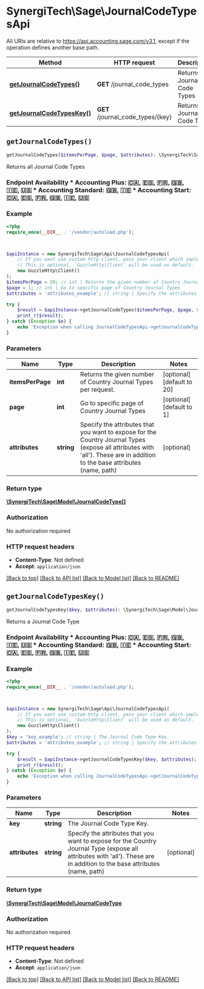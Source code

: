 # SynergiTech\Sage\JournalCodeTypesApi

All URIs are relative to https://api.accounting.sage.com/v3.1, except if the operation defines another base path.

| Method | HTTP request | Description |
| ------------- | ------------- | ------------- |
| [**getJournalCodeTypes()**](JournalCodeTypesApi.md#getJournalCodeTypes) | **GET** /journal_code_types | Returns all Journal Code Types |
| [**getJournalCodeTypesKey()**](JournalCodeTypesApi.md#getJournalCodeTypesKey) | **GET** /journal_code_types/{key} | Returns a Journal Code Type |


## `getJournalCodeTypes()`

```php
getJournalCodeTypes($itemsPerPage, $page, $attributes): \SynergiTech\Sage\Model\JournalCodeType[]
```

Returns all Journal Code Types

### Endpoint Availability  * Accounting Plus: 🇨🇦, 🇪🇸, 🇫🇷, 🇬🇧, 🇮🇪, 🇺🇸 * Accounting Standard: 🇬🇧, 🇮🇪 * Accounting Start: 🇨🇦, 🇪🇸, 🇫🇷, 🇬🇧, 🇮🇪, 🇺🇸

### Example

```php
<?php
require_once(__DIR__ . '/vendor/autoload.php');



$apiInstance = new SynergiTech\Sage\Api\JournalCodeTypesApi(
    // If you want use custom http client, pass your client which implements `GuzzleHttp\ClientInterface`.
    // This is optional, `GuzzleHttp\Client` will be used as default.
    new GuzzleHttp\Client()
);
$itemsPerPage = 20; // int | Returns the given number of Country Journal Types per request.
$page = 1; // int | Go to specific page of Country Journal Types
$attributes = 'attributes_example'; // string | Specify the attributes that you want to expose for the Country Journal Types (expose all attributes with 'all'). These are in addition to the base attributes (name, path)

try {
    $result = $apiInstance->getJournalCodeTypes($itemsPerPage, $page, $attributes);
    print_r($result);
} catch (Exception $e) {
    echo 'Exception when calling JournalCodeTypesApi->getJournalCodeTypes: ', $e->getMessage(), PHP_EOL;
}
```

### Parameters

| Name | Type | Description  | Notes |
| ------------- | ------------- | ------------- | ------------- |
| **itemsPerPage** | **int**| Returns the given number of Country Journal Types per request. | [optional] [default to 20] |
| **page** | **int**| Go to specific page of Country Journal Types | [optional] [default to 1] |
| **attributes** | **string**| Specify the attributes that you want to expose for the Country Journal Types (expose all attributes with &#39;all&#39;). These are in addition to the base attributes (name, path) | [optional] |

### Return type

[**\SynergiTech\Sage\Model\JournalCodeType[]**](../Model/JournalCodeType.md)

### Authorization

No authorization required

### HTTP request headers

- **Content-Type**: Not defined
- **Accept**: `application/json`

[[Back to top]](#) [[Back to API list]](../../README.md#endpoints)
[[Back to Model list]](../../README.md#models)
[[Back to README]](../../README.md)

## `getJournalCodeTypesKey()`

```php
getJournalCodeTypesKey($key, $attributes): \SynergiTech\Sage\Model\JournalCodeType
```

Returns a Journal Code Type

### Endpoint Availability  * Accounting Plus: 🇨🇦, 🇪🇸, 🇫🇷, 🇬🇧, 🇮🇪, 🇺🇸 * Accounting Standard: 🇬🇧, 🇮🇪 * Accounting Start: 🇨🇦, 🇪🇸, 🇫🇷, 🇬🇧, 🇮🇪, 🇺🇸

### Example

```php
<?php
require_once(__DIR__ . '/vendor/autoload.php');



$apiInstance = new SynergiTech\Sage\Api\JournalCodeTypesApi(
    // If you want use custom http client, pass your client which implements `GuzzleHttp\ClientInterface`.
    // This is optional, `GuzzleHttp\Client` will be used as default.
    new GuzzleHttp\Client()
);
$key = 'key_example'; // string | The Journal Code Type Key.
$attributes = 'attributes_example'; // string | Specify the attributes that you want to expose for the Country Journal Type (expose all attributes with 'all'). These are in addition to the base attributes (name, path)

try {
    $result = $apiInstance->getJournalCodeTypesKey($key, $attributes);
    print_r($result);
} catch (Exception $e) {
    echo 'Exception when calling JournalCodeTypesApi->getJournalCodeTypesKey: ', $e->getMessage(), PHP_EOL;
}
```

### Parameters

| Name | Type | Description  | Notes |
| ------------- | ------------- | ------------- | ------------- |
| **key** | **string**| The Journal Code Type Key. | |
| **attributes** | **string**| Specify the attributes that you want to expose for the Country Journal Type (expose all attributes with &#39;all&#39;). These are in addition to the base attributes (name, path) | [optional] |

### Return type

[**\SynergiTech\Sage\Model\JournalCodeType**](../Model/JournalCodeType.md)

### Authorization

No authorization required

### HTTP request headers

- **Content-Type**: Not defined
- **Accept**: `application/json`

[[Back to top]](#) [[Back to API list]](../../README.md#endpoints)
[[Back to Model list]](../../README.md#models)
[[Back to README]](../../README.md)
